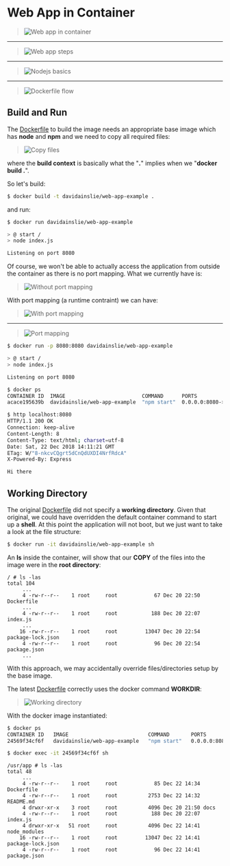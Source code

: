 # Web App in Container

> ![Web app in container](docs/images/web-app.png)
---
> ![Web app steps](docs/images/web-app-steps.png)
---
> ![Nodejs basics](docs/images/nodejs-basics.png)
---
> ![Dockerfile flow](docs/images/dockerfile-flow.png)

## Build and Run

The [Dockerfile](Dockerfile) to build the image needs an appropriate base image which has **node** and **npm** and we need to copy all required files:

> ![Copy files](docs/images/copy-files.png)

where the **build context** is basically what the "**.**" implies when we "**docker build .**".

So let's build:

```bash
$ docker build -t davidainslie/web-app-example .
```

and run:

```bash
$ docker run davidainslie/web-app-example

> @ start /
> node index.js

Listening on port 8080
```

Of course, we won't be able to actually access the application from outside the container as there is no port mapping. What we currently have is:

> ![Without port mapping](docs/images/without-port-mapping.png)

With port mapping (a runtime contraint) we can have:

> ![With port mapping](docs/images/with-port-mapping.png)
---
> ![Port mapping](docs/images/port-mapping.png)

```bash
$ docker run -p 8080:8080 davidainslie/web-app-example

> @ start /
> node index.js

Listening on port 8080
```

```bash
$ docker ps
CONTAINER ID  IMAGE                         COMMAND      PORTS
acace195639b  davidainslie/web-app-example  "npm start"  0.0.0.0:8080->8080/tcp
```

```bash
$ http localhost:8080
HTTP/1.1 200 OK
Connection: keep-alive
Content-Length: 8
Content-Type: text/html; charset=utf-8
Date: Sat, 22 Dec 2018 14:11:21 GMT
ETag: W/"8-nkcvCQgrt5dCnQdUXDI4NrfRdcA"
X-Powered-By: Express

Hi there
```

## Working Directory

The original [Dockerfile](Dockerfile) did not specify a **working directory**. Given that original, we could have overridden the default container command to start up a **shell**. At this point the application will not boot, but we just want to take a look at the file structure:

```bash
$ docker run -it davidainslie/web-app-example sh
```

An **ls** inside the container, will show that our **COPY** of the files into the image were in the **root directory**:

```basic
/ # ls -las
total 104
     ...
     4 -rw-r--r--    1 root     root            67 Dec 20 22:50 Dockerfile
     ...
     4 -rw-r--r--    1 root     root           188 Dec 20 22:07 index.js
     ...
    16 -rw-r--r--    1 root     root         13047 Dec 20 22:54 package-lock.json
     4 -rw-r--r--    1 root     root            96 Dec 20 22:54 package.json
     ...
```

With this approach, we may accidentally override files/directories setup by the base image.

The latest [Dockerfile](Dockerfile) correctly uses the docker command **WORKDIR**:

> ![Working directory](docs/images/working-directory.png)

With the docker image instantiated:

```bash
$ docker ps
CONTAINER ID   IMAGE                          COMMAND       PORTS
24569f34cf6f   davidainslie/web-app-example   "npm start"   0.0.0.0:8080->8080/tcp

$ docker exec -it 24569f34cf6f sh 
```

```basic
/usr/app # ls -las
total 48
     ...
     4 -rw-r--r--    1 root     root            85 Dec 22 14:34 Dockerfile
     4 -rw-r--r--    1 root     root          2753 Dec 22 14:32 README.md
     4 drwxr-xr-x    3 root     root          4096 Dec 20 21:50 docs
     4 -rw-r--r--    1 root     root           188 Dec 20 22:07 index.js
     4 drwxr-xr-x   51 root     root          4096 Dec 22 14:41 node_modules
    16 -rw-r--r--    1 root     root         13047 Dec 22 14:41 package-lock.json
     4 -rw-r--r--    1 root     root            96 Dec 22 14:41 package.json
```
